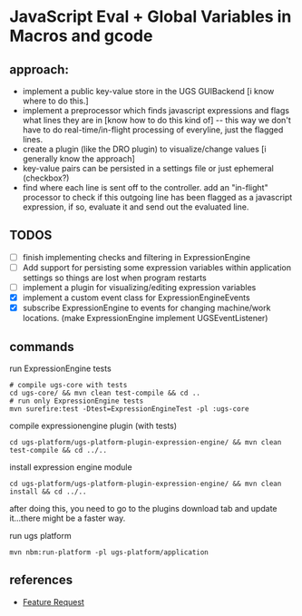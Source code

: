 # JavaScript Eval + Global Variables in Macros and gcode

## approach:
* implement a public key-value store in the UGS GUIBackend [i know where to do this.]
* implement a preprocessor which finds javascript expressions and flags what lines they are in [know how to do this kind of] -- this way we don't have to do real-time/in-flight processing of everyline, just the flagged lines.
* create a plugin (like the DRO plugin) to visualize/change values [i generally know the approach]
 * key-value pairs can be persisted in a settings file or just ephemeral (checkbox?)
* find where each line is sent off to the controller. add an "in-flight" processor to check if this outgoing line has been flagged as a javascript expression, if so, evaluate it and send out the evaluated line.

## TODOS
* [ ] finish implementing checks and filtering in ExpressionEngine
* [ ] Add support for persisting some expression variables within application settings so things are lost when program restarts
* [ ] implement a plugin for visualizing/editing expression variables
* [x] implement a custom event class for ExpressionEngineEvents
* [x] subscribe ExpressionEngine to events for changing machine/work locations. (make ExpressionEngine implement UGSEventListener)

## commands
run ExpressionEngine tests
``` shell
# compile ugs-core with tests
cd ugs-core/ && mvn clean test-compile && cd ..
# run only ExpressionEngine tests
mvn surefire:test -Dtest=ExpressionEngineTest -pl :ugs-core
```

compile expressionengine plugin (with tests)
``` shell
cd ugs-platform/ugs-platform-plugin-expression-engine/ && mvn clean test-compile && cd ../..
```

install expression engine module
``` shell
cd ugs-platform/ugs-platform-plugin-expression-engine/ && mvn clean install && cd ../..
```
after doing this, you need to go to the plugins download tab and update it...there might be a faster way.

run ugs platform
``` shell
mvn nbm:run-platform -pl ugs-platform/application
```


## references
* [Feature Request](https://github.com/winder/Universal-G-Code-Sender/issues/1426)
